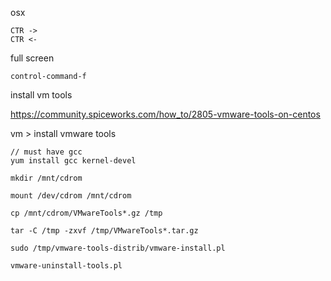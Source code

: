 osx

```
CTR ->
CTR <-
```

full screen

```
control-command-f
```

install vm tools

https://community.spiceworks.com/how_to/2805-vmware-tools-on-centos

vm > install vmware tools

```
// must have gcc
yum install gcc kernel-devel

mkdir /mnt/cdrom

mount /dev/cdrom /mnt/cdrom

cp /mnt/cdrom/VMwareTools*.gz /tmp

tar -C /tmp -zxvf /tmp/VMwareTools*.tar.gz

sudo /tmp/vmware-tools-distrib/vmware-install.pl
```


```
vmware-uninstall-tools.pl
```
